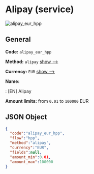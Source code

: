
# Alipay (service) 
![alipay_eur_hpp](https://static.openfintech.io/payment_methods/alipay_eur_hpp/logo.svg?w=400&c=v0.59.26#w200)  

## General 
 
**Code:** `alipay_eur_hpp` 
 
**Method:** `alipay` 
 [show -->](/payment-methods/alipay/) 
 
**Currency:** `EUR` [show -->](/currencies/EUR/) 
 
**Name:** 
 
:	[EN] Alipay 
 
**Amount limits:** from `0.01` to `100000` EUR 

## JSON Object 

```json
{
  "code":"alipay_eur_hpp",
  "flow":"hpp",
  "method":"alipay",
  "currency":"EUR",
  "fields":null,
  "amount_min":0.01,
  "amount_max":100000
}
```  

